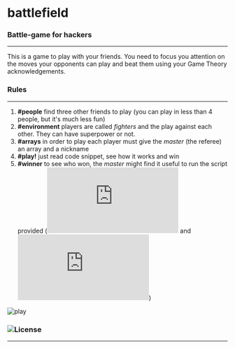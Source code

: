 # battlefield
### Battle-game for hackers
---
This is a game to play with your friends. You need to focus you attention on the moves your opponents can play and beat them using your Game Theory acknowledgements.

### Rules
---
1. **#people** find three other friends to play (you can play in less than 4 people, but it's much less fun)
2. **#environment** players are called *fighters* and the play against each other. They can have superpower or not.
3. **#arrays** in order to play each player must give the *master* (the referee) an array and a nickname
4. **#play!** just read code snippet, see how it works and win
5. **#winner** to see who won, the *master* might find it useful to run the script provided (![python](https://github.com/sirfoga/battlefield/blob/master/battlefield.py) and ![javascript](https://github.com/sirfoga/battlefield/blob/master/battlefield.js "javascript"))

![play](https://github.com/sirfoga/battlefield/blob/master/play.png)

### ![License](https://github.com/sirfoga/battlefield/blob/master/LICENSE "Apache 2.0")
----

